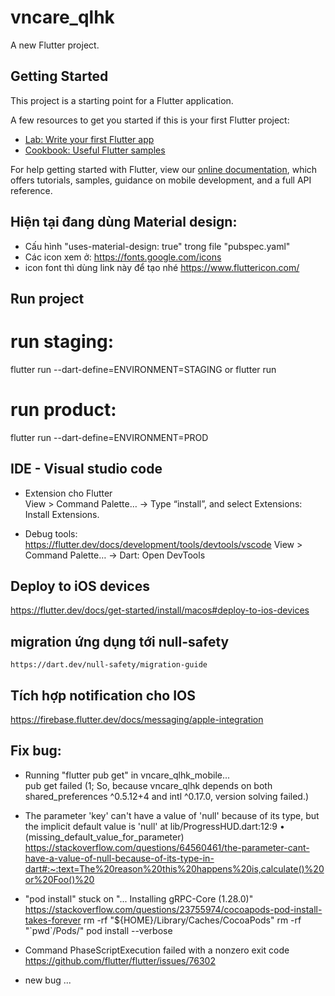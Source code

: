 # vncare_qlhk

A new Flutter project.

## Getting Started

This project is a starting point for a Flutter application.

A few resources to get you started if this is your first Flutter project:

- [Lab: Write your first Flutter app](https://flutter.dev/docs/get-started/codelab)
- [Cookbook: Useful Flutter samples](https://flutter.dev/docs/cookbook)

For help getting started with Flutter, view our
[online documentation](https://flutter.dev/docs), which offers tutorials,
samples, guidance on mobile development, and a full API reference.

## Hiện tại đang dùng Material design: 
- Cấu hình "uses-material-design: true" trong file "pubspec.yaml"
- Các icon xem ở: https://fonts.google.com/icons
- icon font thì dùng link này để tạo nhé https://www.fluttericon.com/

## Run project
# run staging:
flutter run --dart-define=ENVIRONMENT=STAGING
or
flutter run

# run product:
flutter run --dart-define=ENVIRONMENT=PROD

## IDE - Visual studio code
- Extension cho Flutter  
View > Command Palette… -> Type “install”, and select Extensions: Install Extensions.

- Debug tools: https://flutter.dev/docs/development/tools/devtools/vscode
View > Command Palette… -> Dart: Open DevTools 

## Deploy to iOS devices
https://flutter.dev/docs/get-started/install/macos#deploy-to-ios-devices

##  migration ứng dụng tới null-safety
	https://dart.dev/null-safety/migration-guide

## Tích hợp notification cho IOS
https://firebase.flutter.dev/docs/messaging/apple-integration

## Fix bug:
- Running "flutter pub get" in vncare_qlhk_mobile...                      
pub get failed (1;     So, because vncare_qlhk depends on both shared_preferences ^0.5.12+4 and intl ^0.17.0, version solving failed.)

- The parameter 'key' can't have a value of 'null' because of its type, but the implicit default value is 'null' at lib/ProgressHUD.dart:12:9 • (missing_default_value_for_parameter)
https://stackoverflow.com/questions/64560461/the-parameter-cant-have-a-value-of-null-because-of-its-type-in-dart#:~:text=The%20reason%20this%20happens%20is,calculate()%20or%20Foo()%20

- "pod install" stuck on "... Installing gRPC-Core (1.28.0)"
https://stackoverflow.com/questions/23755974/cocoapods-pod-install-takes-forever
	rm -rf "${HOME}/Library/Caches/CocoaPods"
	rm -rf "\`pwd\`/Pods/"
	pod install --verbose

- Command PhaseScriptExecution failed with a nonzero exit code
https://github.com/flutter/flutter/issues/76302

- new bug ...



